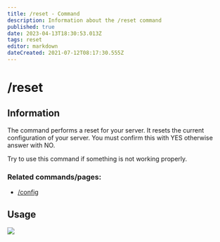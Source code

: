 ```yaml
---
title: /reset - Command
description: Information about the /reset command
published: true
date: 2023-04-13T18:30:53.013Z
tags: reset
editor: markdown
dateCreated: 2021-07-12T08:17:30.555Z
---
```


# /reset

## Information

The command performs a reset for your server. It resets the current configuration of your server. You must confirm this with YES otherwise answer with NO.

Try to use this command if something is not working properly.

### Related commands/pages:

-   [/config](/en/commands/important/config/)

## Usage

![](/new_reset.gif)